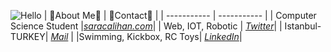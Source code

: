 ![Hello](https://i.giphy.com/media/l4FsCR2hFJnGh18IM/giphy.webp)
| 🤠About Me🤠 | 🔗Contact🔗 |
| ----------- | ----------- |
| Computer Science Student |[_saracalihan.com_](http://www.saracalihan.com/ "My Website")|
| Web, IOT, Robotic | [_Twitter_](https://twitter.com/saracaIihan "@saracaIihan it's Upper 'i' not 'L' :)")|
| Istanbul-TURKEY| [_Mail_](mailto:saracalihan@gmail.com "saracalihan@gmail.com")  |
|Swimming, Kickbox, RC Toys| [_LinkedIn_](https://www.linkedin.com/in/alihan-sara%C3%A7-ba75a319a/ "Alihan SARAÇ")|
